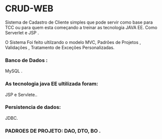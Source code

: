 # CRUD-WEB
  
  
Sistema de Cadastro de Cliente simples que pode servir como base para TCC ou para quem esta começando a treinar as tecnologia JAVA EE.
Como Serverlet e JSP .  
  
O Sistema Foi feito ultilzando o modelo MVC, Padrões de Projetos , Validações , Tratamento de Exceções Personalizadas.  

### Banco de Dados :  
MySQL .  
  
### As tecnologia java EE ultilizada foram:  
JSP e Servlete..  
### Persistencia de dados: 
JDBC.  

### PADROES DE PROJETO: DAO, DTO, BO .  

